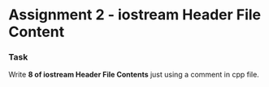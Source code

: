 # Assignment 2 - iostream Header File Content

### Task 
Write **8 of iostream Header File Contents** just using a comment in cpp file.


